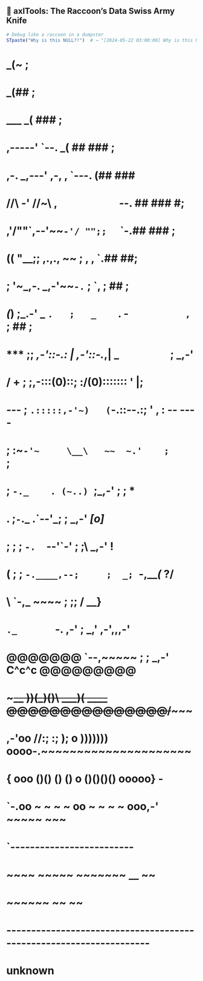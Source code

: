 ## 🦝 axlTools: The Raccoon’s Data Swiss Army Knife  

```r
# Debug like a raccoon in a dumpster  
STpaste("Why is this NULL?!")  # → "[2024-05-22 03:00:00] Why is this NULL?!"
```

# 
# 
#                                                             _(~  ;
#                                                           _(##    ;
#                                     ___                 _(   ###   ;
#                            __,-----'   `--.__         _( ##    ### ;
#                ,-.   _,---'  ,-,      ,      `---.   (##  ###    ###
#               //\\ -'       //~\\   , `           `--. ##   ###   #;
#             ,'/""\`,--'~~`-'/ "";;  `                 `-.##   ###  ;
#             (( "__;;  ,.,.,   ~~ ; ,                  ,  `.##   ##;
#             ; '~_,-.      _,-'~~`-.`        ;         `,  ; ##   ;
#  *(*)      ;_.-'  _ `.   ;   _    `.     - `          ,`  ;  ## ;
#  ***     ;;   _,-'::-.: | ,-'::-._,|       _`         `   ; _,-'
#  \/ +   ; ;,-:::(0)::\; :/(0):::::::      '               |;
#  ---   ;  `.:::::,-'~)   (`-.::--.:;     '           ,    : --  ----
#       ;    :~`-'~     \__\   ~~  ~.'    ;            `   ;
#      ;      `-._    . (~..) `;_,-'      ;               ;    *
#      .         ;`-`._ .`--'_;           ;           _,-'   *[o]*
#      ;     ;  ; `-.  `--'`-'  ;        ;\       _,-'         !
#      (    ;  ;     `-.____,--;     ;  _; `-,___(_     \?/
#       \      `-,_     ~~~~  ;       ;;    /    __}
#        `._       `-.      ,-'    ; _,' ,-',,,-'
#  @@@@@@@  `--,~~~~~ ;    ;     _,-'    C^c^c           @@@@@@@@@
#  ~~~~~~~~~__ ))(_)()\ ___)~~~~( ____         @@@@@@@@@@@@@@@/~~~~~~~
#       ,-'oo //:; :; ); o ))))))) oooo-.~~~~~~~~~~~~~~~~~~~~~
#      { ooo  ()() () () o ()()()() ooooo}                     -
#       `-.oo ~ ~  ~  ~ oo ~ ~ ~ ~ ooo,-'     ~~~~~      ~~~
#           `-------------------------
#    ~~~~                  ~~~~~               ~~~~~~~   __    ~~
# 
#       ~~~~~~                         ~~               ~~
#  -------------------------------------------------------------------
# unknown
